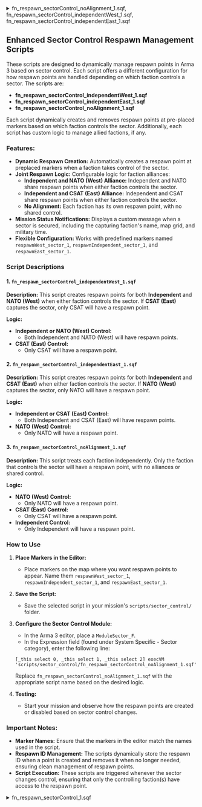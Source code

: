 <details>
  <summary>fn_respawn_sectorControl_noAlignment_1.sqf, fn_respawn_sectorControl_independentWest_1.sqf, fn_respawn_sectorControl_independentEast_1.sqf</summary>
  
                     __..-----')
         ,.--._ .-'_..--...-'
        '-"'. _/_ /  ..--''""'-.
        _.--""...:._:(_ ..:"::. \
     .-' ..::--""_(##)#)"':. \ \)    
    /_:-:'/  :__(##)##)    ): )   
    "  / |  :' :/""\///)  /:.'  
      / :( :( :(   (#//)  "       
     / :/|\ :\_:\   \#//\   
     |:/ | ""--':\   (#//)              
     \/  \ :|  \ :\  (#//)
          \:\   '.':. \#//\      
           ':|    "--'(#///)
                      (#///)
                      (#///)
                       \#///\
                       (##///)
                       (##///)
                       (##///)
                       (##///)
                        \##///\
                        (ANV///)
                        (IRV///)
                        (MWV////)__...-----....__
                        (#/::'''                 ""--.._
                   __..-'''                             "-._
           __..--""           By BrianV1981            	   "-..____
  ___..--""                                                    "-..____
    (_ ""---....___                                     __...--"" _)
      """--...  ___"""""-----......._______......----"""     --"""
                    """"       ---.....   ___....----
</details>

  ## Enhanced Sector Control Respawn Management Scripts

  These scripts are designed to dynamically manage respawn points in Arma 3 based on sector control. Each script offers a different configuration for how respawn points are handled depending on which faction controls a sector. The scripts are:

  - **fn_respawn_sectorControl_independentWest_1.sqf**
  - **fn_respawn_sectorControl_independentEast_1.sqf**
  - **fn_respawn_sectorControl_noAlignment_1.sqf**

  Each script dynamically creates and removes respawn points at pre-placed markers based on which faction controls the sector. Additionally, each script has custom logic to manage allied factions, if any.

  ### Features:

  - **Dynamic Respawn Creation:** Automatically creates a respawn point at preplaced markers when a faction takes control of the sector.
  - **Joint Respawn Logic:** Configurable logic for faction alliances:
    - **Independent and NATO (West) Alliance:** Independent and NATO share respawn points when either faction controls the sector.
    - **Independent and CSAT (East) Alliance:** Independent and CSAT share respawn points when either faction controls the sector.
    - **No Alignment:** Each faction has its own respawn point, with no shared control.
  - **Mission Status Notifications:** Displays a custom message when a sector is secured, including the capturing faction's name, map grid, and military time.
  - **Flexible Configuration:** Works with predefined markers named `respawnWest_sector_1`, `respawnIndependent_sector_1`, and `respawnEast_sector_1`.

  ### Script Descriptions

  #### 1. `fn_respawn_sectorControl_independentWest_1.sqf`

  **Description:**
  This script creates respawn points for both **Independent** and **NATO (West)** when either faction controls the sector. If **CSAT (East)** captures the sector, only CSAT will have a respawn point.

  **Logic:**
  - **Independent or NATO (West) Control:** 
    - Both Independent and NATO (West) will have respawn points.
  - **CSAT (East) Control:**
    - Only CSAT will have a respawn point.

  #### 2. `fn_respawn_sectorControl_independentEast_1.sqf`

  **Description:**
  This script creates respawn points for both **Independent** and **CSAT (East)** when either faction controls the sector. If **NATO (West)** captures the sector, only NATO will have a respawn point.

  **Logic:**
  - **Independent or CSAT (East) Control:**
    - Both Independent and CSAT (East) will have respawn points.
  - **NATO (West) Control:**
    - Only NATO will have a respawn point.

  #### 3. `fn_respawn_sectorControl_noAlignment_1.sqf`

  **Description:**
  This script treats each faction independently. Only the faction that controls the sector will have a respawn point, with no alliances or shared control.

  **Logic:**
  - **NATO (West) Control:**
    - Only NATO will have a respawn point.
  - **CSAT (East) Control:**
    - Only CSAT will have a respawn point.
  - **Independent Control:**
    - Only Independent will have a respawn point.

  ### How to Use

  1. **Place Markers in the Editor:**
     - Place markers on the map where you want respawn points to appear. Name them `respawnWest_sector_1`, `respawnIndependent_sector_1`, and `respawnEast_sector_1`.

  2. **Save the Script:**
     - Save the selected script in your mission's `scripts/sector_control/` folder.

  3. **Configure the Sector Control Module:**
     - In the Arma 3 editor, place a `ModuleSector_F`.
     - In the Expression field (found under System Specific - Sector category), enter the following line:
     
     ```sqf
     [_this select 0, _this select 1, _this select 2] execVM 'scripts/sector_control/fn_respawn_sectorControl_noAlignment_1.sqf';
     ```

     Replace `fn_respawn_sectorControl_noAlignment_1.sqf` with the appropriate script name based on the desired logic.

  4. **Testing:**
     - Start your mission and observe how the respawn points are created or disabled based on sector control changes.

  ### Important Notes:

  - **Marker Names:** Ensure that the markers in the editor match the names used in the script.
  - **Respawn ID Management:** The scripts dynamically store the respawn ID when a point is created and removes it when no longer needed, ensuring clean management of respawn points.
  - **Script Execution:** These scripts are triggered whenever the sector changes control, ensuring that only the controlling faction(s) have access to the respawn point.

</details>

<details>
  <summary>fn_respawn_sectorControl_1.sqf</summary>
  
  fn_respawn_sectorControl_1.sqf

                     __..-----')
         ,.--._ .-'_..--...-'
        '-"'. _/_ /  ..--''""'-.
        _.--""...:._:(_ ..:"::. \
     .-' ..::--""_(##)#)"':. \ \)    
    /_:-:'/  :__(##)##)    ): )   
    "  / |  :' :/""\///)  /:.'  
      / :( :( :(   (#//)  "       
     / :/|\ :\_:\   \#//\   
     |:/ | ""--':\   (#//)              
     \/  \ :|  \ :\  (#//)
          \:\   '.':. \#//\      
           ':|    "--'(#///)
                      (#///)
                      (#///)
                       \#///\
                       (##///)
                       (##///)
                       (##///)
                       (##///)
                        \##///\
                        (ANV///)
                        (IRV///)
                        (MWV////)__...-----....__
                        (#/::'''                 ""--.._
                   __..-'''                             "-._
           __..--""           By BrianV1981            	   "-..____
  ___..--""                                                    "-..____
    (_ ""---....___                                     __...--"" _)
      """--...  ___"""""-----......._______......----"""     --"""
                    """"       ---.....   ___....----

  ## Sector Control Respawn Management Script

  This script dynamically manages respawn points based on sector control in Arma 3. It enables and disables respawn points for specific factions depending on which side controls the sector.

  ### Features:

  - **Dynamic Respawn Creation:** Automatically creates a respawn point at preplaced markers when a faction takes control of the sector.
  - **Flexible Configuration:** Works with predefined markers named `respawnWest_sector_1`, `respawnIndependent_sector_1`, and `respawnEast_sector_1`.

  ### How to Use:

  1. **Place Markers in the Editor:**
     - Place markers on the map where you want respawn points to appear. Name them `respawnWest_sector_1`, `respawnIndependent_sector_1`, and `respawnEast_sector_1`.

  2. **Save the Script:**
     - Save the `fn_respawn_sectorControl_2.sqf` script in your mission's `scripts/sector_control/` folder.

  3. **Configure the Sector Control Module:**
     - In the Arma 3 editor, place a `ModuleSector_F`.
     - In the Expression field (found under System Specific - Sector category), enter the following line:
     
     ```sqf
     [_this select 0, _this select 1, _this select 2] execVM 'scripts\sector_control\fn_respawn_sectorControl_2.sqf';
     ```

  4. **Testing:**
     - Start your mission and observe how the respawn points are created or disabled based on sector control changes.

  ### Important Notes:

  - **Marker Names:** Ensure that the markers in the editor match the names used in the script.
  - **Respawn ID Management:** The script dynamically stores the respawn ID when a point is created and removes it when no longer needed, ensuring clean management of respawn points.
  - **Script Execution:** This script is triggered whenever the sector changes control, ensuring that only the controlling faction has access to the respawn point.

  ### Features:

  - **Dynamic Respawn Creation:** Automatically creates a respawn point at preplaced markers when a faction takes control of the sector.
  - **Flexible Configuration:** Works with predefined markers named `respawnWest_sector_1`, `respawnIndependent_sector_1`, and `respawnEast_sector_1`.

  ### How to Use:

  1. **Place Markers in the Editor:**
     - Place markers on the map where you want respawn points to appear. Name them `respawnWest_sector_1`, `respawnIndependent_sector_1`, and `respawnEast_sector_1`.

  2. **Save the Script:**
     - Save the `fn_respawn_sectorControl_1.sqf` script in your mission's `scripts/sector_control/` folder.

  3. **Configure the Sector Control Module:**
     - In the Arma 3 editor, place a `ModuleSector_F`.
     - In the Expression field (found under System Specific - Sector category), enter the following line:
     
     ```sqf
     [_this select 0, _this select 1, _this select 2] execVM 'scripts\sector_control\fn_respawn_sectorControl_1.sqf';
     ```

  4. **Testing:**
     - Start your mission and observe how the respawn points are created or disabled based on sector control changes.

  ### Important Notes:

  - **Marker Names:** Ensure that the markers in the editor match the names used in the script.
  - **Respawn ID Management:** The script dynamically stores the respawn ID when a point is created and removes it when no longer needed, ensuring clean management of respawn points.
  - **Script Execution:** This script is triggered whenever the sector changes control, ensuring that only the controlling faction has access to the respawn point.

</details>
